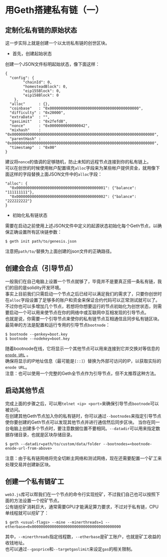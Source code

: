 # 用Geth搭建私有链（一）
## 定制化私有链的原始状态
这一步实际上就是创建一个以太坊私有链的创世区块。  
* 首先，创建起始状态  

创建一个JSON文件标明起始状态，像下面这样：  
```
{
  "config": {
        "chainId": 0,
        "homesteadBlock": 0,
        "eip155Block": 0,
        "eip158Block": 0
    },
  "alloc"      : {},
  "coinbase"   : "0x0000000000000000000000000000000000000000",
  "difficulty" : "0x20000",
  "extraData"  : "",
  "gasLimit"   : "0x2fefd8",
  "nonce"      : "0x0000000000000042",
  "mixhash"    : "0x0000000000000000000000000000000000000000000000000000000000000000",
  "parentHash" : "0x0000000000000000000000000000000000000000000000000000000000000000",
  "timestamp"  : "0x00"
}
```
建议将`nonce`的值调的足够随机，防止未知的远程节点连接到你的私有链上。  
可以在创世的时候使用帐户配置填充`alloc`字段来为某些帐户提供资金，就用像下面这样的字段替换上面JSON文件中的`alloc`字段：  
```
"alloc": {
  "0x0000000000000000000000000000000000000001": {"balance": "111111111"},
  "0x0000000000000000000000000000000000000002": {"balance": "222222222"}
}
```
* 初始化私有链状态  

需要在启动之前使用上述JSON文件中定义的起源状态初始化每个Geth节点，以确保正确设置所有区块链参数：  
```
$ geth init path/to/genesis.json
```   
注意把`path/to/`替换为上面创建的json文件的正确路径。 
## 创建会合点（引导节点）
一般我们在自己电脑上设置一个节点就够了，毕竟并不是要真正搭一条私有链，我们的目的是solidity开发环境。  
事实上目前我们只需启动一个节点之后已经可以满足我们的需求了，只要你创世时在`alloc`字段设置了足够多的账户和资金来保证合约代码可以正常测试就可以了。  
不过你也可以多增加几个节点，若想将你想要运行的节点初始化为创世状态，则需要启动一个可以用来使节点在你的网络中或互联网中互相发现的引导节点。  
也就是说，你需要一个引导节点来使你的私有链节点互相通信且同步私有链区块。最简单的方法是配置和运行专用的引导节点`bootnode`：  
```
$ bootnode --genkey=boot.key
$ bootnode --nodekey=boot.key
```
随着bootnode在线，它将显示一个其他节点可以用来连接到它并交换对等信息的 [`enode URL`](https://github.com/ethereum/wiki/wiki/enode-url-format) 。  
确保将显示的IP地址信息（最可能是`[::]`）替换为外部可访问的IP，以获取实际的 `enode URL`。  
注意：也可以使用一个完整的Geth全节点作为引导节点，但不太推荐这种方法。
## 启动其他节点
完成上面的步骤之后，可以用`telnet <ip> <port>`来确保引导节点`bootnode`可以被访问。  
在创建其他Geth节点加入你的私有链时，你可以通过`--bootnodes`来指定引导节点使你要创建的Geth节点可以发现其他节点并进行通信然后同步区块。
当你在同一台电脑上创建多个节点时，要注意数据位置不要相同。`--datadir`可以用来指定数据存储目录，也就是区块存储目录。
```
$ geth --datadir=path/to/custom/data/folder --bootnodes=<bootnode-enode-url-from-above>
```
注意：由于私有链网络将完全切断主网络和测试网络，现在还需要配置一个矿工来处理交易并创建新区块。
## 创建一个私有链矿工
`web3.js`库可以帮我们在一个节点的命令行实现挖矿，不过我们自己也可以按照下面的方法设置一个挖矿节点。  
公有链挖矿消耗巨大，通常需要GPU才能满足算力要求，不过对于私有链，CPU单线程就可以挖矿了：
```
$ geth <usual-flags> --mine --minerthreads=1 --etherbase=0x0000000000000000000000000000000000000000
```
其中，`--minerthreads`指定线程数，`--etherbase`是矿工账户，也就是矿工收益的收钱地址。  
也可以通过`--gasprice`和`--targetgaslimit`来设定`gas`的相关限制。
